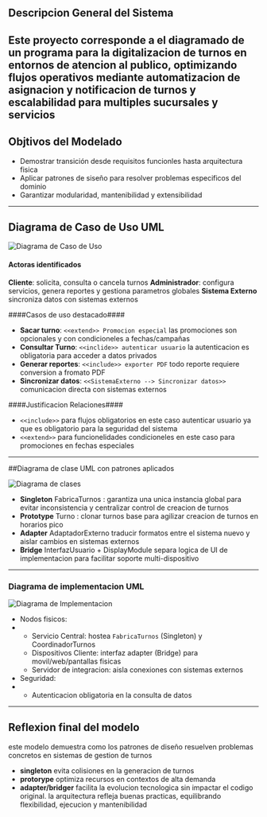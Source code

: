 ## Descripcion General del Sistema
Este proyecto corresponde a el diagramado de un programa para la digitalizacion de turnos en entornos de atencion al publico, optimizando flujos operativos mediante automatizacion de asignacion y notificacion de turnos y escalabilidad para multiples sucursales y servicios
---
## Objtivos del Modelado
- Demostrar transición desde requisitos funcionles hasta arquitectura fisica
- Aplicar patrones de siseño para resolver problemas especificos del dominio
- Garantizar modularidad, mantenibilidad y extensibilidad

---

## Diagrama de Caso de Uso UML

![Diagrama de Caso de Uso](https://github.com/user-attachments/assets/2b27a74b-42ea-4d60-9cbd-88161c3afbe3)

#### Actoras identificados
**Cliente**: solicita, consulta o cancela turnos
**Administrador**: configura servicios, genera reportes y gestiona parametros globales
**Sistema Externo** sincroniza datos con sistemas externos

####Casos de uso destacado####
- **Sacar turno**: `<<extend>> Promocion especial` las promociones son opcionales y con condicioneles a fechas/campañas
- **Consultar Turno**: `<<inclide>> autenticar usuario` la autenticacion es obligatoria para acceder a datos privados
- **Generar reportes**: `<<include>> exporter PDF` todo reporte requiere conversion a fromato PDF
- **Sincronizar datos**: `<<SistemaExterno --> Sincronizar datos>>`  comunicacion directa con sistemas externos

####Justificacion Relaciones####
- `<<include>>` para flujos obligatorios en este caso autenticar usuario ya que es obligatorio para la seguridad del sistema
-  `<<extend>>` para funcionelidades condicioneles en este caso para promociones en fechas especiales

---

##Diagrama de clase UML con patrones aplicados

![Diagrama de clases](https://github.com/user-attachments/assets/4de6d2f3-182d-4e42-910d-810677837169)

- **Singleton** FabricaTurnos : garantiza una unica instancia global para evitar inconsistencia y centralizar control de creacion de turnos
- **Prototype** Turno : clonar turnos base para agilizar creacion de turnos en horarios pico
- **Adapter** AdaptadorExterno traducir formatos entre el sistema nuevo y aislar cambios en sistemas externos
- **Bridge** InterfazUsuario + DisplayModule separa logica de UI de implementacion para facilitar soporte multi-dispositivo

---

### Diagrama de implementacion UML

![Diagrama de Implementacion](https://github.com/user-attachments/assets/9d492a49-d078-49bf-b37f-7af9abd934d1)


- Nodos fisicos:
- - Servicio Central: hostea `FabricaTurnos` (Singleton) y CoordinadorTurnos
  - Dispositivos Cliente: interfaz adapter (Bridge) para movil/web/pantallas fisicas
  - Servidor de integracion: aisla conexiones con sistemas externos
- Seguridad:
- - Autenticacion obligatoria en la consulta de datos

---

## Reflexion final del modelo
este modelo demuestra como los patrones de diseño resuelven problemas concretos en sistemas de gestion de turnos
- **singleton** evita colisiones en la generacion de turnos
- **protorype** optimiza recursos en contextos de alta demanda
- **adapter/bridger** facilita la evolucion tecnologica sin impactar el codigo original. la arquitectura refleja buenas practicas, equilibrando flexibilidad, ejecucion y mantenibilidad
